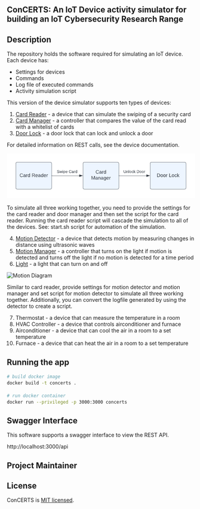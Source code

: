 ## ConCERTS: An IoT Device activity simulator for building an IoT Cybersecurity Research Range

## Description

The repository holds the software required for simulating an IoT device. Each device has:

- Settings for devices
- Commands
- Log file of executed commands
- Activity simulation script

This version of the device simulator supports ten types of devices:

1. [Card Reader](documentation/card-README.md) - a device that can simulate the swiping of a security card
2. [Card Manager](documentation/card-README.md) - a controller that compares the value of the card read with a whitelist of cards
3. [Door Lock](documentation/card-README.md) - a door lock that can lock and unlock a door

For detailed information on REST calls, see the device documentation.

![Card Reader Pattern](https://github.com/CRLTeam/CONCerts-device/blob/main/documentation/CardReaderPattern.png?raw=true)

To simulate all three working together, you need to provide the settings for the card reader and door manager and then set the script for the card reader.  Running the card reader script will cascade the simulation to all of the devices.  See: start.sh script for automation of the simulation.

4. [Motion Detector](documentation/motion-README.md) - a device that detects motion by measuring changes in distance using ultrasonic waves
5. [Motion Manager](documentation/motion-README.md) - a controller that turns on the light if motion is detected and turns off the light if no motion is detected for a time period
6. [Light](documentation/motion-README.md) - a light that can turn on and off

![Motion Diagram](https://github.com/arsh-aps/ConCERTS-device/assets/114761529/1bde315e-1fd5-4b5a-bebd-7792ff46727a)

Similar to card reader, provide settings for motion detector and motion manager and set script for motion detector to simulate all three working together. Additionally, you can convert the logfile generated by using the detector to create a script.

7. Thermostat - a device that can measure the temperature in a room
8. HVAC Controller - a device that controls airconditioner and furnace 
9. Airconditioner - a device that can cool the air in a room to a set temperature
10. Furnace - a device that can heat the air in a room to a set temperature

## Running the app

```bash
# build docker image
docker build -t concerts .

# run docker container
docker run --privileged -p 3000:3000 concerts
```

## Swagger Interface

This software supports a swagger interface to view the REST API.

http://localhost:3000/api

## Project Maintainer


## License

ConCERTS is [MIT licensed](LICENSE).
